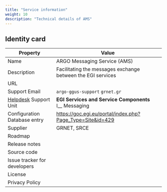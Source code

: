 ```yaml
---
title: "Service information"
weight: 10
description: "Technical details of AMS"
---
```


## Identity card

<!-- markdownlint-disable no-inline-html no-bare-urls -->

| Property                                | Value                                                                |
| --------------------------------------- | -------------------------------------------------------------------- |
| Name                                    | ARGO Messaging Service (AMS)                                         |
| Description                             | Facilitating the messages exchange between the EGI services          |
| URL                                     |                                                                      |
| Support Email                           | `argo-ggus-support` <at> `grnet.gr`                                  |
| [Helpdesk](../../helpdesk) Support Unit | **EGI Services and Service Components** <br/> I\_\_ Messaging        |
| Configuration Database entry            | https://goc.egi.eu/portal/index.php?Page_Type=Site&id=429            |
| Supplier                                | GRNET, SRCE                                                          |
| Roadmap                                 |                                                                      |
| Release notes                           |                                                                      |
| Source code                             |                                                                      |
| Issue tracker for developers            |                                                                      |
| License                                 |                                                                      |
| Privacy Policy                          |                                                                      |

<!-- markdownlint-enable no-inline-html no-bare-urls -->
